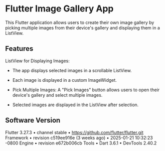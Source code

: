 # Flutter Image Gallery App
This Flutter application allows users to create their own image gallery by picking multiple images from their device's gallery and displaying them in a ListView.

## Features
ListView for Displaying Images:

- The app displays selected images in a scrollable ListView.

- Each image is displayed in a custom ImageWidget.

- Pick Multiple Images: A "Pick Images" button allows users to open their device's gallery and select multiple images.

- Selected images are displayed in the ListView after selection.

## Software Version
Flutter 3.27.3 • channel stable • https://github.com/flutter/flutter.git
Framework • revision c519ee916e (3 weeks ago) • 2025-01-21 10:32:23 -0800
Engine • revision e672b006cb
Tools • Dart 3.6.1 • DevTools 2.40.2
